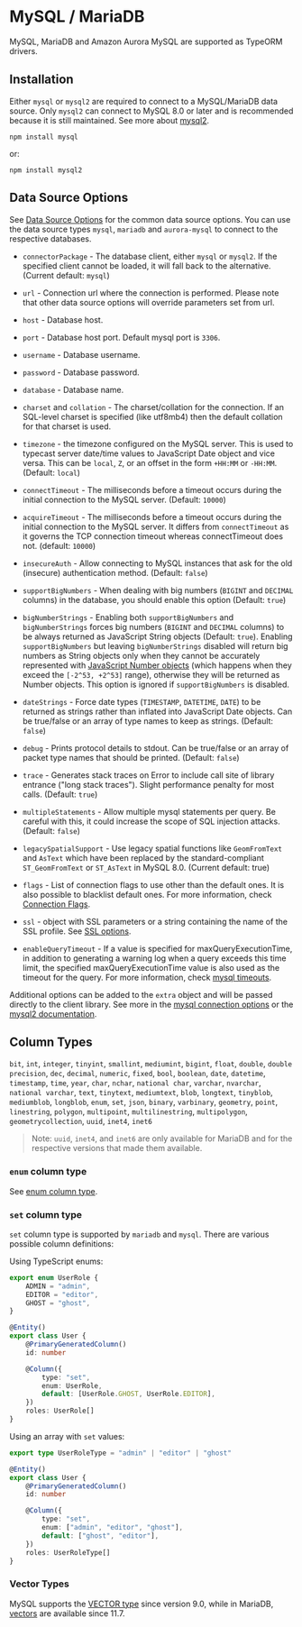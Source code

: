 # MySQL / MariaDB

MySQL, MariaDB and Amazon Aurora MySQL are supported as TypeORM drivers.

## Installation

Either `mysql` or `mysql2` are required to connect to a MySQL/MariaDB data source. Only `mysql2` can connect to MySQL 8.0 or later and is recommended because it is still maintained. See more about [mysql2](https://sidorares.github.io/node-mysql2/docs/history-and-why-mysq2).

```shell
npm install mysql
```

or:

```shell
npm install mysql2
```

## Data Source Options

See [Data Source Options](../data-source/2-data-source-options.md) for the common data source options. You can use the data source types `mysql`, `mariadb` and `aurora-mysql` to connect to the respective databases.

-   `connectorPackage` - The database client, either `mysql` or `mysql2`. If the specified client cannot be loaded, it will fall back to the alternative. (Current default: `mysql`)

-   `url` - Connection url where the connection is performed. Please note that other data source options will override parameters set from url.

-   `host` - Database host.

-   `port` - Database host port. Default mysql port is `3306`.

-   `username` - Database username.

-   `password` - Database password.

-   `database` - Database name.

-   `charset` and `collation` - The charset/collation for the connection. If an SQL-level charset is specified (like utf8mb4) then the default collation for that charset is used.

-   `timezone` - the timezone configured on the MySQL server. This is used to typecast server date/time
    values to JavaScript Date object and vice versa. This can be `local`, `Z`, or an offset in the form
    `+HH:MM` or `-HH:MM`. (Default: `local`)

-   `connectTimeout` - The milliseconds before a timeout occurs during the initial connection to the MySQL server.
    (Default: `10000`)

-   `acquireTimeout` - The milliseconds before a timeout occurs during the initial connection to the MySQL server. It differs from `connectTimeout` as it governs the TCP connection timeout whereas connectTimeout does not. (default: `10000`)

-   `insecureAuth` - Allow connecting to MySQL instances that ask for the old (insecure) authentication method.
    (Default: `false`)

-   `supportBigNumbers` - When dealing with big numbers (`BIGINT` and `DECIMAL` columns) in the database,
    you should enable this option (Default: `true`)

-   `bigNumberStrings` - Enabling both `supportBigNumbers` and `bigNumberStrings` forces big numbers
    (`BIGINT` and `DECIMAL` columns) to be always returned as JavaScript String objects (Default: `true`).
    Enabling `supportBigNumbers` but leaving `bigNumberStrings` disabled will return big numbers as String
    objects only when they cannot be accurately represented with
    [JavaScript Number objects](http://ecma262-5.com/ELS5_HTML.htm#Section_8.5)
    (which happens when they exceed the `[-2^53, +2^53]` range), otherwise they will be returned as
    Number objects. This option is ignored if `supportBigNumbers` is disabled.

-   `dateStrings` - Force date types (`TIMESTAMP`, `DATETIME`, `DATE`) to be returned as strings rather than
    inflated into JavaScript Date objects. Can be true/false or an array of type names to keep as strings.
    (Default: `false`)

-   `debug` - Prints protocol details to stdout. Can be true/false or an array of packet type names that
    should be printed. (Default: `false`)

-   `trace` - Generates stack traces on Error to include call site of library entrance ("long stack traces").
    Slight performance penalty for most calls. (Default: `true`)

-   `multipleStatements` - Allow multiple mysql statements per query. Be careful with this, it could increase the scope
    of SQL injection attacks. (Default: `false`)

-   `legacySpatialSupport` - Use legacy spatial functions like `GeomFromText` and `AsText` which have been replaced by the standard-compliant `ST_GeomFromText` or `ST_AsText` in MySQL 8.0. (Current default: true)

-   `flags` - List of connection flags to use other than the default ones. It is also possible to blacklist default ones.
    For more information, check [Connection Flags](https://github.com/mysqljs/mysql#connection-flags).

-   `ssl` - object with SSL parameters or a string containing the name of the SSL profile.
    See [SSL options](https://github.com/mysqljs/mysql#ssl-options).

-   `enableQueryTimeout` - If a value is specified for maxQueryExecutionTime, in addition to generating a warning log when a query exceeds this time limit, the specified maxQueryExecutionTime value is also used as the timeout for the query. For more information, check [mysql timeouts](https://github.com/mysqljs/mysql#timeouts).

Additional options can be added to the `extra` object and will be passed directly to the client library. See more in the [mysql connection options](https://github.com/mysqljs/mysql#connection-options) or the [mysql2 documentation](https://sidorares.github.io/node-mysql2/docs).

## Column Types

`bit`, `int`, `integer`, `tinyint`, `smallint`, `mediumint`, `bigint`, `float`, `double`, `double precision`, `dec`, `decimal`, `numeric`, `fixed`, `bool`, `boolean`, `date`, `datetime`, `timestamp`, `time`, `year`, `char`, `nchar`, `national char`, `varchar`, `nvarchar`, `national varchar`, `text`, `tinytext`, `mediumtext`, `blob`, `longtext`, `tinyblob`, `mediumblob`, `longblob`, `enum`, `set`, `json`, `binary`, `varbinary`, `geometry`, `point`, `linestring`, `polygon`, `multipoint`, `multilinestring`, `multipolygon`, `geometrycollection`, `uuid`, `inet4`, `inet6`

> Note: `uuid`, `inet4`, and `inet6` are only available for MariaDB and for the respective versions that made them available.

### `enum` column type

See [enum column type](../entity/1-entities.md#enum-column-type).

### `set` column type

`set` column type is supported by `mariadb` and `mysql`. There are various possible column definitions:

Using TypeScript enums:

```typescript
export enum UserRole {
    ADMIN = "admin",
    EDITOR = "editor",
    GHOST = "ghost",
}

@Entity()
export class User {
    @PrimaryGeneratedColumn()
    id: number

    @Column({
        type: "set",
        enum: UserRole,
        default: [UserRole.GHOST, UserRole.EDITOR],
    })
    roles: UserRole[]
}
```

Using an array with `set` values:

```typescript
export type UserRoleType = "admin" | "editor" | "ghost"

@Entity()
export class User {
    @PrimaryGeneratedColumn()
    id: number

    @Column({
        type: "set",
        enum: ["admin", "editor", "ghost"],
        default: ["ghost", "editor"],
    })
    roles: UserRoleType[]
}
```

### Vector Types

MySQL supports the [VECTOR type](https://dev.mysql.com/doc/refman/en/vector.html)
since version 9.0, while in MariaDB, [vectors](https://mariadb.com/docs/server/reference/sql-structure/vectors/vector-overview)
are available since 11.7.

